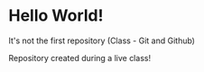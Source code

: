 # Hello World!
 It's not the first repository (Class - Git and Github) 

 Repository created during a live class!
